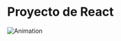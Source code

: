 # Proyecto de React
![Animation](https://github.com/Airesesteban/Proyectocoder_react_Aires/assets/129124553/8689bdb0-7f8c-4316-82c0-46db861b6db0)